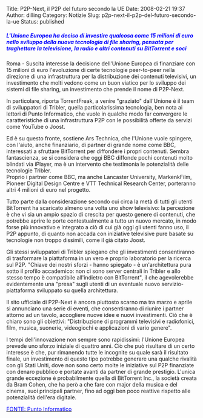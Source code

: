 Title: P2P-Next, il P2P del futuro secondo la UE
Date: 2008-02-21 19:37
Author: dilling
Category: Notizie
Slug: p2p-next-il-p2p-del-futuro-secondo-la-ue
Status: published

##### *<font color="#0000ff">L'Unione Europea ha deciso di investire qualcosa come 15 milioni di euro nello sviluppo della nuova tecnologia di file sharing, pensata per traghettare la televisione, la radio e altri contenuti su BitTorrent e soci </font>*

Roma - Suscita interesse la decisione dell'Unione Europea di finanziare con 15 milioni di euro l'evoluzione di certe tecnologie peer-to-peer nella direzione di una infrastruttura per la distribuzione dei contenuti televisivi, un investimento che molti vedono come un buon viatico per lo sviluppo dei sistemi di file sharing, un investimento che prende il nome di P2P-Next.

<!--more-->

In particolare, riporta TorrentFreak, a venire "graziato" dall'Unione è il team di sviluppatori di Tribler, quella particolarissima tecnologia, ben nota ai lettori di Punto Informatico, che vuole in qualche modo far convergere le caratteristiche di una infrastruttura P2P con le possibilità offerte da servizi come YouTube o Joost.

Ed è su questo fronte, sostiene Ars Technica, che l'Unione vuole spingere, con l'aiuto, anche finanziario, di partner di grande nome come BBC, interessati a sfruttare BitTorrent per diffondere i propri contenuti. Sembra fantascienza, se si considera che oggi BBC diffonde pochi contenuti molto blindati via iPlayer, ma è un intervento che testimonia le potenzialità delle tecnologie Tribler.  
Proprio i partner come BBC, ma anche Lancaster University, MarkenkFilm, Pioneer Digital Design Centre e VTT Technical Research Center, porteranno altri 4 milioni di euro nel progetto.

Tutto parte dalla considerazione secondo cui circa la metà di tutti gli utenti BitTorrent ha scaricato almeno una volta uno show televisivo: la percezione è che vi sia un ampio spazio di crescita per questo genere di contenuti, che potrebbe aprire le porte contestualmente a tutto un nuovo mercato, in modo forse più innovativo e integrato a ciò di cui già oggi gli utenti fanno uso, il P2P appunto, di quanto non accada con iniziative televisive pure basate su tecnologie non troppo dissimili, come il già citato Joost.

Gli stessi sviluppatori di Tribler spiegano che gli investimenti consentiranno di trasformare la piattaforma in un vero e proprio laboratorio per la ricerca sul P2P. "Chiave dei nostri sforzi - hanno spiegato - è un'architettura pura sotto il profilo accademico: non ci sono server centrali in Tribler e allo stesso tempo è compatibile all'indietro con BitTorrent", il che agevolerebbe evidentemente una "presa" sugli utenti di un eventuale nuovo servizio-piattaforma sviluppato su quella architettura.

Il sito ufficiale di P2P-Next è ancora piuttosto scarno ma tra marzo e aprile si annunciano una serie di eventi, che consentiranno di riunire i partner attorno ad un tavolo, accogliere nuove idee e nuovi investimenti. Ciò che è chiaro sono gli obiettivi: "Distribuzione di programmi televisivi e radiofonici, film, musica, suonerie, videogiochi e applicazioni di vario genere".

I tempi dell'innovazione non sempre sono rapidissimi: l'Unione Europea prevede uno sforzo iniziale di quattro anni. Ciò che può risultare di un certo interesse è che, pur rimanendo tutte le incognite su quale sarà il risultato finale, un investimento di questo tipo potrebbe generare una qualche rivalità con gli Stati Uniti, dove non sono certo molte le iniziative sul P2P finanziate con denaro pubblico e portate avanti da partner di grande prestigio. L'unica grande eccezione è probabilmente quella di BitTorrent Inc., la società creata da Bram Cohen, che ha però a che fare con major della musica e del cinema, suoi principali partner, fino ad oggi ben poco reattive rispetto alle potenzialità dell'era digitale.

[<font color="#0000ff">FONTE: Punto Informatico</font>](http://punto-informatico.it/p.aspx?id=2196256)
